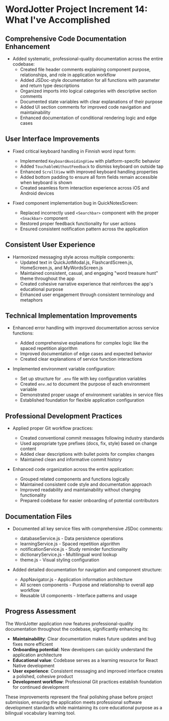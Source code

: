 # WordJotter Project Increment 14: What I've Accomplished

## Comprehensive Code Documentation Enhancement

- Added systematic, professional-quality documentation across the entire codebase:
  - Created file header comments explaining component purpose, relationships, and role in application workflow
  - Added JSDoc-style documentation for all functions with parameter and return type descriptions
  - Organized imports into logical categories with descriptive section comments
  - Documented state variables with clear explanations of their purpose
  - Added UI section comments for improved code navigation and maintainability
  - Enhanced documentation of conditional rendering logic and edge cases

## User Interface Improvements

- Fixed critical keyboard handling in Finnish word input form:

  - Implemented `KeyboardAvoidingView` with platform-specific behavior
  - Added `TouchableWithoutFeedback` to dismiss keyboard on outside tap
  - Enhanced `ScrollView` with improved keyboard handling properties
  - Added bottom padding to ensure all form fields remain accessible when keyboard is shown
  - Created seamless form interaction experience across iOS and Android devices

- Fixed component implementation bug in QuickNotesScreen:
  - Replaced incorrectly used `<Searchbar>` component with the proper `<Snackbar>` component
  - Restored proper feedback functionality for user actions
  - Ensured consistent notification pattern across the application

## Consistent User Experience

- Harmonized messaging style across multiple components:
  - Updated text in QuickJotModal.js, FlashcardScreen.js, HomeScreen.js, and MyWordsScreen.js
  - Maintained consistent, casual, and engaging "word treasure hunt" theme throughout the app
  - Created cohesive narrative experience that reinforces the app's educational purpose
  - Enhanced user engagement through consistent terminology and metaphors

## Technical Implementation Improvements

- Enhanced error handling with improved documentation across service functions:

  - Added comprehensive explanations for complex logic like the spaced repetition algorithm
  - Improved documentation of edge cases and expected behavior
  - Created clear explanations of service function interactions

- Implemented environment variable configuration:
  - Set up structure for `.env` file with key configuration variables
  - Created `env.md` to document the purpose of each environment variable
  - Demonstrated proper usage of environment variables in service files
  - Established foundation for flexible application configuration

## Professional Development Practices

- Applied proper Git workflow practices:

  - Created conventional commit messages following industry standards
  - Used appropriate type prefixes (docs, fix, style) based on change content
  - Added clear descriptions with bullet points for complex changes
  - Maintained clean and informative commit history

- Enhanced code organization across the entire application:
  - Grouped related components and functions logically
  - Maintained consistent code style and documentation approach
  - Improved readability and maintainability without changing functionality
  - Prepared codebase for easier onboarding of potential contributors

## Documentation Files

- Documented all key service files with comprehensive JSDoc comments:

  - databaseService.js - Data persistence operations
  - learningService.js - Spaced repetition algorithm
  - notificationService.js - Study reminder functionality
  - dictionaryService.js - Multilingual word lookup
  - theme.js - Visual styling configuration

- Added detailed documentation for navigation and component structure:
  - AppNavigator.js - Application information architecture
  - All screen components - Purpose and relationship to overall app workflow
  - Reusable UI components - Interface patterns and usage

## Progress Assessment

The WordJotter application now features professional-quality documentation throughout the codebase, significantly enhancing its:

- **Maintainability**: Clear documentation makes future updates and bug fixes more efficient
- **Onboarding potential**: New developers can quickly understand the application architecture
- **Educational value**: Codebase serves as a learning resource for React Native development
- **User experience**: Consistent messaging and improved interface creates a polished, cohesive product
- **Development workflow**: Professional Git practices establish foundation for continued development

These improvements represent the final polishing phase before project submission, ensuring the application meets professional software development standards while maintaining its core educational purpose as a bilingual vocabulary learning tool.
